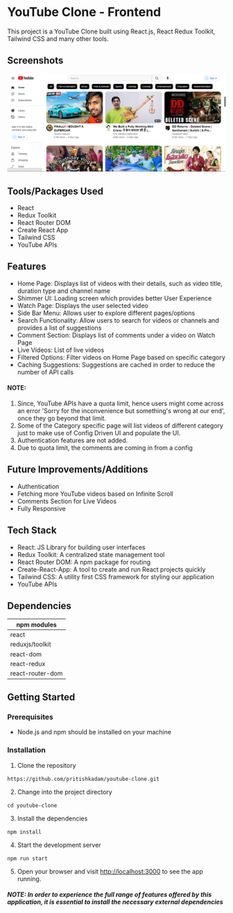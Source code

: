 # YouTube Clone - Frontend

This project is a YouTube Clone built using React.js, React Redux Toolkit, Tailwind CSS and many other tools.

## Screenshots

![YouTube Home Page.](/Youtube_Clone_Home.png "YouTube Home Page")

## Tools/Packages Used

- React
- Redux Toolkit
- React Router DOM
- Create React App
- Tailwind CSS
- YouTube APIs

## Features

- Home Page: Displays list of videos with their details, such as video title, duration type and channel name
- Shimmer UI: Loading screen which provides better User Experience
- Watch Page: Displays the user selected video
- Side Bar Menu: Allows user to explore different pages/options
- Search Functionality: Allow users to search for videos or channels and provides a list of suggestions
- Comment Section: Displays list of comments under a video on Watch Page
- Live Videos: List of live videos
- Filtered Options: Filter videos on Home Page based on specific category
- Caching Suggestions: Suggestions are cached in order to reduce the number of API calls

#### NOTE:

1. Since, YouTube APIs have a quota limit, hence users might come across an error 'Sorry for the inconvenience but something's wrong at our end', once they go beyond that limit.
2. Some of the Category specific page will list videos of different category just to make use of Config Driven UI and populate the UI.
3. Authentication features are not added.
4. Due to quota limit, the comments are coming in from a config

## Future Improvements/Additions

- Authentication
- Fetching more YouTube videos based on Infinite Scroll
- Comments Section for Live Videos
- Fully Responsive

## Tech Stack

- React: JS Library for building user interfaces
- Redux Toolkit: A centralized state management tool
- React Router DOM: A npm package for routing
- Create-React-App: A tool to create and run React projects quickly
- Tailwind CSS: A utility first CSS framework for styling our application
- YouTube APIs

## Dependencies

| npm modules      |
| ---------------- |
| react            |
| reduxjs/toolkit  |
| react-dom        |
| react-redux      |
| react-router-dom |

## Getting Started

### Prerequisites

- Node.js and npm should be installed on your machine

### Installation

1. Clone the repository

```
https://github.com/pritishkadam/youtube-clone.git
```

2. Change into the project directory

```
cd youtube-clone
```

3. Install the dependencies

```
npm install
```

4. Start the development server

```
npm run start
```

5. Open your browser and visit [http://localhost:3000](http://localhost:3000) to see the app running.

##### NOTE: In order to experience the full range of features offered by this application, it is essential to install the necessary external dependencies
